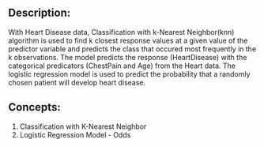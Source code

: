 ## Description:
With Heart Disease data, Classification with k-Nearest Neighbor(knn) algorithm is used to find k closest response values at a given value of the predictor variable and predicts the class that occured most frequently in the k observations. The model predicts the response (HeartDisease) with the categorical predicators (ChestPain and Age) from the Heart data. The logistic regression model is used to predict the probability that a randomly chosen patient will develop heart disease.

## Concepts:
1. Classification with K-Nearest Neighbor 
2. Logistic Regression Model - Odds
